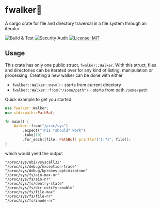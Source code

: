 # fwalker:walking:
A cargo crate for file and directory traversal in a file system through an iterator

![Build & Test](https://github.com/mantono/fwalker/workflows/Build%20&%20Test/badge.svg?branch=master)
![Security Audit](https://github.com/mantono/fwalker/workflows/Security%20Audit/badge.svg)
[![License: MIT](https://img.shields.io/badge/License-MIT-blue.svg)](LICENSE)

## Usage

This crate has only one public struct, `fwalker::Walker`. With this struct, files and directories
can be iterated over for any kind of listing, manipulation or processing. Creating a new walker can
be done with either
- `fwalker::Walker::new()` - starts from current directory
- `fwalker::Walker::from("/some/path")` - starts from path `/some/path`

Quick example to get you started
```rust
use fwalker::Walker;
use std::path::PathBuf;

fn main() {
    Walker::from("/proc/sys")
        .expect("This *should* work")
        .take(10)
        .for_each(|file: PathBuf| println!("{:?}", file));
}
```

which would yield the output

```
"/proc/sys/abi/vsyscall32"
"/proc/sys/debug/exception-trace"
"/proc/sys/debug/kprobes-optimization"
"/proc/sys/fs/aio-max-nr"
"/proc/sys/fs/aio-nr"
"/proc/sys/fs/dentry-state"
"/proc/sys/fs/dir-notify-enable"
"/proc/sys/fs/file-max"
"/proc/sys/fs/file-nr"
"/proc/sys/fs/inode-nr"
```